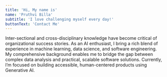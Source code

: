 ```yaml
---
title: 'Hi, My name is'
name: 'Pruthvi Billa'
subtitle: 'I love challenging myself every day!'
buttonText: 'Contact Me'
---
```


Inter-sectional and cross-disciplinary knowledge have become critical of organizational success stories.
As an AI enthusiast, I bring a rich blend of experience in machine learning, data science, and software engineering. 
My comprehensive background enables me to bridge the gap between complex data analysis and practical, scalable software solutions. 
Currently, I’m focused on building accessible, human-centered products using Generative AI.